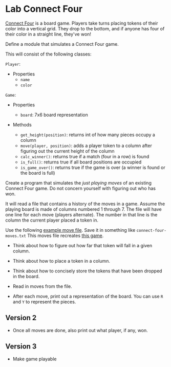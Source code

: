# Lab Connect Four

[Connect Four](https://en.wikipedia.org/wiki/Connect_Four) is a board game.
Players take turns placing tokens of their color into a vertical grid.
They drop to the bottom, and if anyone has four of their color in a straight line, they've won!

Define a module that simulates a Connect Four game.

This will consist of the following classes:

`Player`:
- Properties
    - `name`
    - `color`
        
`Game`:
- Properties
    - `board`: 7x6 board representation

- Methods
    - `get_height(position)`: returns int of how many pieces occupy a column 
    - `move(player, position)`: adds a player token to a column after figuring out the current height of the column 
    - `calc_winner()`: returns true if a match (four in a row) is found 
    - `is_full()`: returns true if all board positions are occupied 
    - `is_game_over()`: returns true if the game is over (a winner is found or the board is full)


Create a program that simulates the _just playing moves_ of an existing Connect Four game.
Do not concern yourself with figuring out who has won.

It will read a file that contains a history of the moves in a game.
Assume the playing board is made of columns numbered 1 through 7.
The file will have one line for each move (players alternate).
The number in that line is the column the current player placed a token in.

Use the following [example move file](./connect_four/connect-four-moves.txt).
Save it in something like `connect-four-moves.txt`
This moves file recreates [this game](https://en.wikipedia.org/wiki/File:Connect_Four.gif).

*   Think about how to figure out how far that token will fall in a given column.

*   Think about how to place a token in a column.

*   Think about how to concisely store the tokens that have been dropped in the board.

*   Read in moves from the file.

*   After each move, print out a representation of the board.
    You can use `R` and `Y` to represent the pieces.

## Version 2

*   Once all moves are done, also print out what player, if any, won.

## Version 3

*   Make game playable
